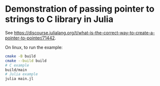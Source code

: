 # Demonstration of passing pointer to strings to C library in Julia
See <https://discourse.julialang.org/t/what-is-the-correct-way-to-create-a-pointer-to-pointer/71442>.

On linux, to run the example:
```bash
cmake -B build
cmake --build build
# C example
build/main
# Julia example
julia main.jl
```
